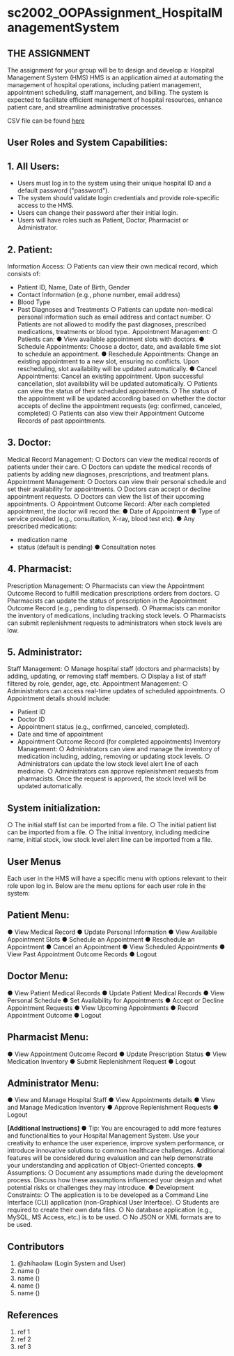 # sc2002_OOPAssignment_HospitalManagementSystem

## THE ASSIGNMENT 
The assignment for your group will be to design and develop a: 
Hospital Management System (HMS) 
HMS is an application aimed at automating the management of hospital operations, 
including patient management, appointment scheduling, staff management, and billing. 
The system is expected to facilitate efficient management of hospital resources, enhance 
patient care, and streamline administrative processes.

CSV file can be found [here]([https://github.com/zhihaolaw/sc2002_OOPAssignment_HospitalManagementSystem/tree/main/Patient_Management_system_updated_v3/Patient_Management_system_updated_v3/Patient_Management_system_updated/Patient_Management_system/data])

## User Roles and System Capabilities: 

## 1. All Users: 
+ Users must log in to the system using their unique hospital ID and a default 
password ("password"). 
+ The system should validate login credentials and provide role-specific access to 
the HMS. 
+ Users can change their password after their initial login. 
+ Users will have roles such as Patient, Doctor, Pharmacist or Administrator.

## 2. Patient:
Information Access: 
○ Patients can view their own medical record, which consists of: 
- Patient ID, Name, Date of Birth, Gender 
- Contact Information (e.g., phone number, email address) 
- Blood Type 
- Past Diagnoses and Treatments 
○ Patients can update non-medical personal information such as email address and 
contact number. 
○ Patients are not allowed to modify the past diagnoses, prescribed medications, 
treatments or blood type.. 
 Appointment Management: 
○ Patients can: 
● View available appointment slots with doctors. 
● Schedule Appointments: Choose a doctor, date, and available time slot 
to schedule an appointment. 
● Reschedule Appointments: Change an existing appointment to a new 
slot, ensuring no conflicts. Upon rescheduling, slot availability will be 
updated automatically. 
● Cancel Appointments: Cancel an existing appointment. Upon successful 
cancellation, slot availability will be updated automatically. 
○ Patients can view the status of their scheduled appointments. 
○ The status of the appointment will be updated according based on whether the 
doctor accepts of decline the appointment requests (eg: confirmed, canceled, 
completed) 
○ Patients can also view their Appointment Outcome Records of past 
appointments.
 
## 3. Doctor: 
Medical Record Management: 
○ Doctors can view the medical records of patients under their care. 
○ Doctors can update the medical records of patients by adding new diagnoses, 
prescriptions, and treatment plans. 
 Appointment Management: 
○ Doctors can view their personal schedule and set their availability for 
appointments. 
○ Doctors can accept or decline appointment requests. 
○ Doctors can view the list of their upcoming appointments. 
○ Appointment Outcome Record: After each completed appointment, the doctor 
will record the: 
● Date of Appointment 
● Type of service provided (e.g., consultation, X-ray, blood test etc). 
● Any prescribed medications:
- medication name 
- status (default is pending) 
● Consultation notes

## 4. Pharmacist: 
Prescription Management: 
○ Pharmacists can view the Appointment Outcome Record to fulfill medication 
prescriptions orders from doctors. 
○ Pharmacists can update the status of prescription in the Appointment Outcome 
Record (e.g., pending to dispensed). 
○ Pharmacists can monitor the inventory of medications, including tracking stock 
levels. 
○ Pharmacists can submit replenishment requests to administrators when stock 
levels are low.

## 5. Administrator: 
Staff Management: 
○ Manage hospital staff (doctors and pharmacists) by adding, updating, or 
removing staff members. 
○ Display a list of staff filtered by role, gender, age, etc. 
Appointment Management: 
○ Administrators can access real-time updates of scheduled appointments. 
○ Appointment details should include: 
- Patient ID 
- Doctor ID 
- Appointment status (e.g., confirmed, canceled, completed). 
- Date and time of appointment 
- Appointment Outcome Record (for completed appointments) 
 Inventory Management: 
○ Administrators can view and manage the inventory of medication including, 
adding, removing or updating stock levels. 
○ Administrators can update the low stock level alert line of each medicine. 
○ Administrators can approve replenishment requests from pharmacists. Once the 
request is approved, the stock level will be updated automatically.
 
## System initialization: 
○ The initial staff list can be imported from a file. 
○ The initial patient list can be imported from a file. 
○ The initial inventory, including medicine name, initial stock, low stock level alert 
line can be imported from a file.

## User Menus 
Each user in the HMS will have a specific menu with options relevant to their role 
upon log in. Below are the menu options for each user role in the system:

## Patient Menu: 
● View Medical Record 
● Update Personal Information
● View Available Appointment Slots 
● Schedule an Appointment 
● Reschedule an Appointment 
● Cancel an Appointment 
● View Scheduled Appointments 
● View Past Appointment Outcome Records 
● Logout 

## Doctor Menu: 
● View Patient Medical Records
● Update Patient Medical Records 
● View Personal Schedule 
● Set Availability for Appointments 
● Accept or Decline Appointment Requests 
● View Upcoming Appointments 
● Record Appointment Outcome 
● Logout 

## Pharmacist Menu: 
● View Appointment Outcome Record 
● Update Prescription Status 
● View Medication Inventory 
● Submit Replenishment Request 
● Logout 

## Administrator Menu: 
● View and Manage Hospital Staff 
● View Appointments details 
● View and Manage Medication Inventory 
● Approve Replenishment Requests 
● Logout 

**[Additional Instructions]**
● Tip: You are encouraged to add more features and functionalities to your 
Hospital Management System. Use your creativity to enhance the user 
experience, improve system performance, or introduce innovative solutions to 
common healthcare challenges. Additional features will be considered during 
evaluation and can help demonstrate your understanding and application of 
Object-Oriented concepts. 
● Assumptions:
○ Document any assumptions made during the development process. 
Discuss how these assumptions influenced your design and what potential 
risks or challenges they may introduce. 
● Development Constraints:
○ The application is to be developed as a Command Line Interface (CLI)
application (non-Graphical User Interface). 
○ Students are required to create their own data files. 
○ No database application (e.g., MySQL, MS Access, etc.) is to be used. 
○ No JSON or XML formats are to be used.

## Contributors
1. @zhihaolaw (Login System and User)
2. name ()
3. name ()
4. name ()
5. name ()

## References
1. ref 1
2. ref 2
3. ref 3


